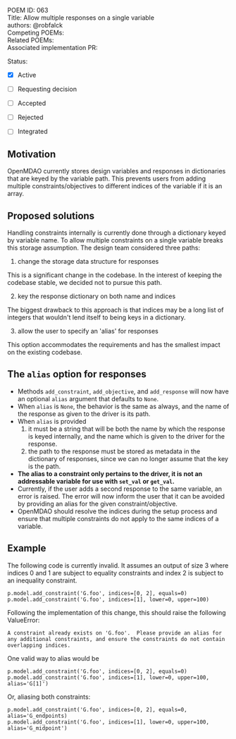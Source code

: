 POEM ID: 063  
Title: Allow multiple responses on a single variable  
authors: @robfalck  
Competing POEMs:  
Related POEMs:  
Associated implementation PR:

Status:

- [x] Active
- [ ] Requesting decision
- [ ] Accepted
- [ ] Rejected
- [ ] Integrated


## Motivation

OpenMDAO currently stores design variables and responses in dictionaries that are keyed by the variable path.
This prevents users from adding multiple constraints/objectives to different indices of the variable if it is an array.

## Proposed solutions

Handling constraints internally is currently done through a dictionary keyed by variable name.
To allow multiple constraints on a single variable breaks this storage assumption.
The design team considered three paths:

1. change the storage data structure for responses

This is a significant change in the codebase.
In the interest of keeping the codebase stable, we decided not to pursue this path.

2. key the response dictionary on both name and indices

The biggest drawback to this approach is that indices may be a long list of integers that wouldn't lend itself to being keys in a dictionary.

3. allow the user to specify an 'alias' for responses

This option accommodates the requirements and has the smallest impact on the existing codebase.

## The `alias` option for responses

- Methods `add_constraint`, `add_objective`, and `add_response` will now have an optional `alias` argument that defaults to `None`.
- When `alias` is `None`, the behavior is the same as always, and the name of the response as given to the driver is its path.
- When `alias` is provided
  1. it must be a string that will be both the name by which the response is keyed internally, and the name which is given to the driver for the response.
  2. the path to the response must be stored as metadata in the dictionary of responses, since we can no longer assume that the key is the path.
- **The alias to a constraint only pertains to the driver, it is not an addressable variable for use with `set_val` or `get_val`.**
- Currently, if the user adds a second response to the same variable, an error is raised.  The error will now inform the user that it can be avoided by providing an alias for the given constraint/objective.
- OpenMDAO should resolve the indices during the setup process and ensure that multiple constraints do not apply to the same indices of a variable.

## Example

The following code is currently invalid.  It assumes an output of size 3 where indices 0 and 1 are subject to equality constraints and index 2 is subject to an inequality constraint.

```
p.model.add_constraint('G.foo', indices=[0, 2], equals=0)
p.model.add_constraint('G.foo', indices=[1], lower=0, upper=100)
```

Following the implementation of this change, this should raise the following ValueError:

```
A constraint already exists on 'G.foo'.  Please provide an alias for any additional constraints, and ensure the constraints do not contain overlapping indices.
```

One valid way to alias would be

```
p.model.add_constraint('G.foo', indices=[0, 2], equals=0)
p.model.add_constraint('G.foo', indices=[1], lower=0, upper=100, alias='G[1]')
```

Or, aliasing both constraints:

```
p.model.add_constraint('G.foo', indices=[0, 2], equals=0, alias='G_endpoints)
p.model.add_constraint('G.foo', indices=[1], lower=0, upper=100, alias='G_midpoint')
```
